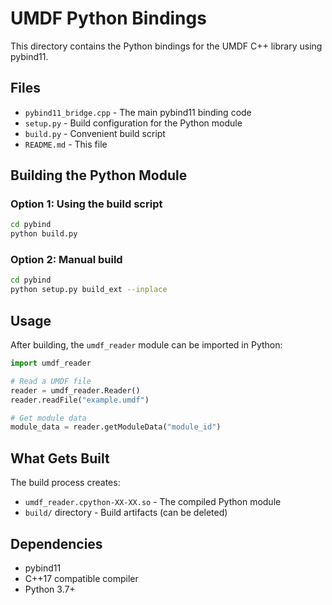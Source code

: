 # UMDF Python Bindings

This directory contains the Python bindings for the UMDF C++ library using pybind11.

## Files

- `pybind11_bridge.cpp` - The main pybind11 binding code
- `setup.py` - Build configuration for the Python module
- `build.py` - Convenient build script
- `README.md` - This file

## Building the Python Module

### Option 1: Using the build script
```bash
cd pybind
python build.py
```

### Option 2: Manual build
```bash
cd pybind
python setup.py build_ext --inplace
```

## Usage

After building, the `umdf_reader` module can be imported in Python:

```python
import umdf_reader

# Read a UMDF file
reader = umdf_reader.Reader()
reader.readFile("example.umdf")

# Get module data
module_data = reader.getModuleData("module_id")
```

## What Gets Built

The build process creates:
- `umdf_reader.cpython-XX-XX.so` - The compiled Python module
- `build/` directory - Build artifacts (can be deleted)

## Dependencies

- pybind11
- C++17 compatible compiler
- Python 3.7+ 